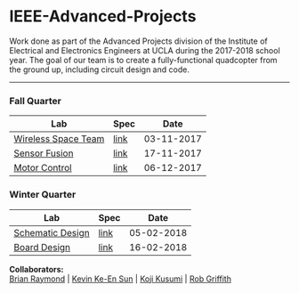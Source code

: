 # IEEE-Advanced-Projects

Work done as part of the Advanced Projects division of the Institute of Electrical and Electronics Engineers at UCLA during the 2017-2018 school year. The goal of our team is to create a fully-functional quadcopter from the ground up, including circuit design and code.
****
### **Fall Quarter** 

Lab      		|	 Spec 		| 	Date
-------- 		|	 -----		| 	-----
[Wireless Space Team](https://github.com/il-dionigi/IEEE-AP-WirelessSpaceTeam) | [link](https://github.com/il-dionigi/IEEE-AP-WirelessSpaceTeam/blob/master/spec.pdf) | 03-11-2017
[Sensor Fusion](https://github.com/rwgriffithv/IEEE-Advanced-Projects/tree/master/Sensor-Fusion) | [link](https://github.com/rwgriffithv/IEEE-Advanced-Projects/blob/master/Sensor-Fusion/spec.pdf) | 17-11-2017
[Motor Control](https://github.com/rwgriffithv/IEEE-Advanced-Projects/blob/master/Motor-Control) | [link](https://github.com/rwgriffithv/IEEE-Advanced-Projects/blob/master/Motor-Control/spec.pdf) | 06-12-2017

### **Winter Quarter** 

Lab      		|	 Spec 		| Date
-------- 		|	 ---		| ---
[Schematic Design](https://github.com/il-dionigi/IEEE-AP-CircuitBoardDesign)	| [link](https://github.com/il-dionigi/IEEE-AP-CircuitBoardDesign/blob/master/schematic-spec.pdf)	| 05-02-2018
[Board Design](https://github.com/il-dionigi/IEEE-AP-CircuitBoardDesign) | [link](https://github.com/il-dionigi/IEEE-AP-CircuitBoardDesign/blob/master/board-spec.pdf) |	16-02-2018


**Collaborators:**  
[Brian Raymond](https://github.com/il-dionigi) | [Kevin Ke-En Sun](https://github.com/inherentlyMalicious) | [Koji Kusumi](https://github.com/kojiboji) | [Rob Griffith](https://github.com/rwgriffithv)